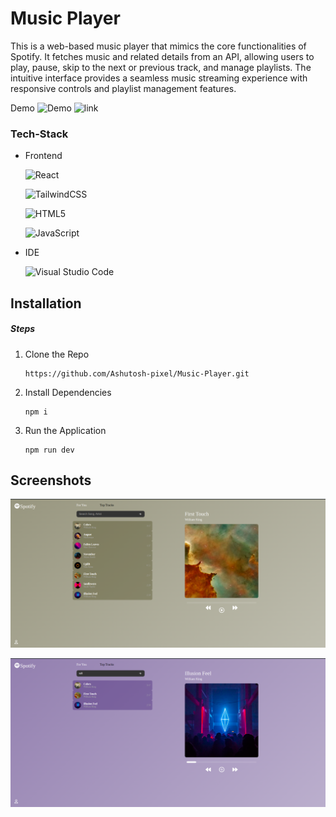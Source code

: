 # Music Player

This is a web-based music player that mimics the core functionalities of Spotify. It fetches music and related details from an API, allowing users to play, pause, skip to the next or previous track, and manage playlists. The intuitive interface provides a seamless music streaming experience with responsive controls and playlist management features.

Demo 
![Demo](https://github.com/user-attachments/assets/1968d971-34c8-4646-86cb-22a6dda19e67)    ![link](https://music-player-dev-delta.vercel.app/)




### Tech-Stack

- Frontend
  
  ![React](https://img.shields.io/badge/react-%2320232a.svg?style=for-the-badge&logo=react&logoColor=%2361DAFB)
  
  ![TailwindCSS](https://img.shields.io/badge/tailwindcss-%2338B2AC.svg?style=for-the-badge&logo=tailwind-css&logoColor=white)
  
  ![HTML5](https://img.shields.io/badge/html5-%23E34F26.svg?style=for-the-badge&logo=html5&logoColor=white)
  
  ![JavaScript](https://img.shields.io/badge/javascript-%23323330.svg?style=for-the-badge&logo=javascript&logoColor=%23F7DF1E)

- IDE
  
  ![Visual Studio Code](https://img.shields.io/badge/Visual%20Studio%20Code-0078d7.svg?style=for-the-badge&logo=visual-studio-code&logoColor=white)



## Installation

##### Steps

1. Clone the Repo
   
   ```
   https://github.com/Ashutosh-pixel/Music-Player.git
   ```

2. Install Dependencies
   
   ```
   npm i
   ```

3. Run the Application
   
   ```
   npm run dev
   ```



## Screenshots

![](https://raw.githubusercontent.com/Ashutosh-pixel/Music-Player/main/Screenshot%20from%202024-09-04%2014-59-02.png?token=GHSAT0AAAAAACW5C4QXUNGW2KVLAELIOH6KZWYFNGA)

![](https://raw.githubusercontent.com/Ashutosh-pixel/Music-Player/main/Screenshot%20from%202024-09-04%2015-00-19.png?token=GHSAT0AAAAAACW5C4QXI5S2LXNFQE3NW4YKZWYFNWQ)
